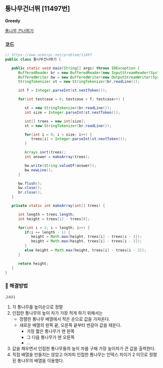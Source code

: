 ## 통나무건너뛰 [11497번]

**Greedy**

[통나무 건너뛰기](https://www.acmicpc.net/problem/11497)

### 코드
```java
// https://www.acmicpc.net/problem/11497
public class 통나무건너뛰기 {

   public static void main(String[] args) throws IOException {
      BufferedReader br = new BufferedReader(new InputStreamReader(System.in));
      BufferedWriter bw = new BufferedWriter(new OutputStreamWriter(System.out));
      StringTokenizer st = new StringTokenizer(br.readLine());

      int T = Integer.parseInt(st.nextToken());

      for(int testcase = 0; testcase < T; testcase++) {

         st = new StringTokenizer(br.readLine());
         int size = Integer.parseInt(st.nextToken());

         int[] trees = new int[size];
         st = new StringTokenizer(br.readLine());

         for(int i = 0; i < size; i++) {
            trees[i] = Integer.parseInt(st.nextToken());
         }

         Arrays.sort(trees);
         int answer = makeArray(trees);

         bw.write(String.valueOf(answer));
         bw.newLine();
      }

      bw.flush();
      bw.close();
      br.close();
   }

   private static int makeArray(int[] trees) {

      int length = trees.length;
      int height = trees[1] - trees[0];

      for(int i = 2; i < length; i++) {
         if(i == length - 1) {
            height = Math.max(height, trees[i] - trees[i - 1]);
            height = Math.max(height, trees[i] - trees[i - 2]);
         }
         else height = Math.max(height, trees[i] - trees[i - 2]);
      }

      return height;
   }
}
```

### 📖 해결방법

`그리디`  

1. 각 통나무를 높이순으로 정렬
2. 인접한 통나무의 높이 차가 가장 적게 하기 위해서는
   - 정렬한 통나무 배열에서 작은 순으로 값을 가져온다.
   - 새로운 배열의 왼쪽 끝, 오른쪽 끝부터 번갈아 값을 채운다.
     - 가장 짧은 통나무가 맨 왼쪽
     - 그 다음 통나무가 맨 오른쪽
     - ...
3. 값을 채우면서 인접한 통나무들의 높이 차를 구해 가장 높이차가 큰 값을 출력한다.
4. 직접 배열을 만들지는 않았고 어차피 인접한 통나무는 인덱스 차이가 2 이므로 정렬된 통나무의 배열을 이용했다.
